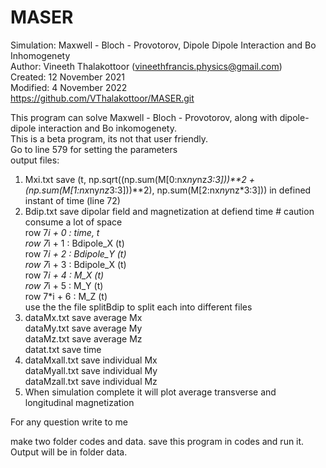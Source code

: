 # MASER


Simulation: Maxwell - Bloch - Provotorov, Dipole Dipole Interaction and Bo Inhomogenety <br />
Author: Vineeth Thalakottoor (vineethfrancis.physics@gmail.com) <br />
Created: 12 November 2021 <br />
Modified: 4 November 2022 <br />
https://github.com/VThalakottoor/MASER.git <br />

This program can solve Maxwell - Bloch - Provotorov, along with dipole-dipole interaction and Bo inkomogenety. <br />
This is a beta program, its not that user friendly. <br />
Go to line 579 for setting the parameters <br />
output files:
1) Mxi.txt save (t, np.sqrt((np.sum(M[0:nx*ny*nz*3:3]))**2 + (np.sum(M[1:nx*ny*nz*3:3]))**2), np.sum(M[2:nx*ny*nz*3:3])) in defined instant of time (line 72) <br />
2) Bdip.txt save dipolar field and magnetization at defiend time # caution consume a lot of space <br />
row 7*i + 0 : time, t <br />
row 7*i + 1 : Bdipole_X (t) <br />
row 7*i + 2 : Bdipole_Y (t) <br />
row 7*i + 3 : Bdipole_X (t) <br />
row 7*i + 4 : M_X (t) <br />
row 7*i + 5 : M_Y (t) <br />
row 7*i + 6 : M_Z (t) <br />
use the the file splitBdip to split each into different files <br />
3) dataMx.txt save average Mx  <br />
   dataMy.txt save average My <br />
   dataMz.txt save average Mz <br />
   datat.txt save time <br />
4) dataMxall.txt save individual Mx <br />
   dataMyall.txt save individual My <br />
   dataMzall.txt save individual Mz <br />
5) When simulation complete it will plot average transverse and longitudinal magnetization    <br />

For any question write to me <br />

make two folder codes and data. save this program in codes and run it. Output will be in folder data. <br />
